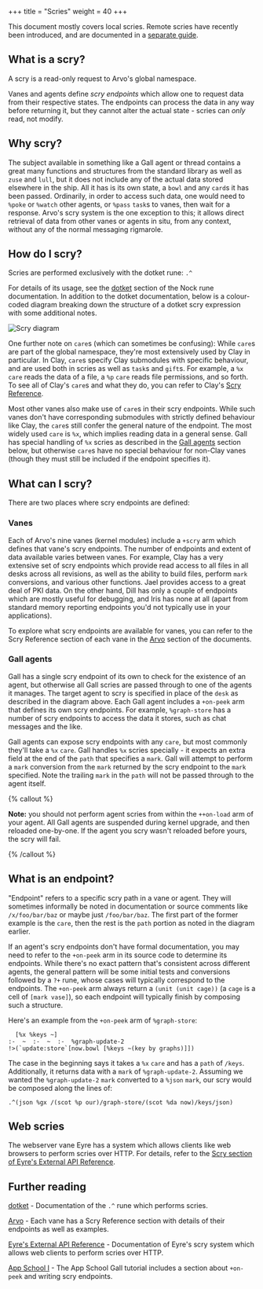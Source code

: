 +++
title = "Scries"
weight = 40
+++

This document mostly covers local scries. Remote scries have recently been introduced, and are documented in a [separate guide](/userspace/apps/guides/remote-scry).

## What is a scry?

A scry is a read-only request to Arvo's global namespace.

Vanes and agents define _scry endpoints_ which allow one to request data from their respective states. The endpoints can process the data in any way before returning it, but they cannot alter the actual state - scries can _only_ read, not modify.

## Why scry?

The subject available in something like a Gall agent or thread contains a great many functions and structures from the standard library as well as `zuse` and `lull`, but it does not include any of the actual data stored elsewhere in the ship. All it has is its own state, a `bowl` and any `card`s it has been passed. Ordinarily, in order to access such data, one would need to `%poke` or `%watch` other agents, or `%pass` `task`s to vanes, then wait for a response. Arvo's scry system is the one exception to this; it allows direct retrieval of data from other vanes or agents in situ, from any context, without any of the normal messaging rigmarole.

## How do I scry?

Scries are performed exclusively with the dotket rune: `.^`

For details of its usage, see the [dotket](/language/hoon/reference/rune/dot#-dotket) section of the Nock rune documentation. In addition to the dotket documentation, below is a colour-coded diagram breaking down the structure of a dotket scry expression with some additional notes.

![Scry diagram](https://media.urbit.org/docs/arvo/scry-diagram-v3.svg)

One further note on `care`s (which can sometimes be confusing): While `care`s are part of the global namespace, they're most extensively used by Clay in particular. In Clay, `care`s specify Clay submodules with specific behaviour, and are used both in scries as well as `task`s and `gift`s. For example, a `%x` `care` reads the data of a file, a `%p` `care` reads file permissions, and so forth. To see all of Clay's `care`s and what they do, you can refer to Clay's [Scry Reference](/system/kernel/clay/reference/scry).

Most other vanes also make use of `care`s in their scry endpoints. While such vanes don't have corresponding submodules with strictly defined behaviour like Clay, the `care`s still confer the general nature of the endpoint. The most widely used `care` is `%x`, which implies reading data in a general sense. Gall has special handling of `%x` scries as described in the [Gall agents](#gall-agents) section below, but otherwise `care`s have no special behaviour for non-Clay vanes (though they must still be included if the endpoint specifies it).

## What can I scry?

There are two places where scry endpoints are defined:

### Vanes

Each of Arvo's nine vanes (kernel modules) include a `+scry` arm which defines
that vane's scry endpoints. The number of endpoints and extent of data available
varies between vanes. For example, Clay has a very extensive set of scry
endpoints which provide read access to all files in all desks across all
revisions, as well as the ability to build files, perform `mark` conversions,
and various other functions. Jael provides access to a great deal of PKI data.
On the other hand, Dill has only a couple of endpoints which are mostly useful
for debugging, and Iris has none at all (apart from standard memory reporting
endpoints you'd not typically use in your applications).

To explore what scry endpoints are available for vanes, you can refer to the Scry Reference section of each vane in the [Arvo](/system/kernel/arvo) section of the documents.

### Gall agents

Gall has a single scry endpoint of its own to check for the existence of an agent, but otherwise all Gall scries are passed through to one of the agents it manages. The target agent to scry is specified in place of the `desk` as described in the diagram above. Each Gall agent includes a `+on-peek` arm that defines its own scry endpoints. For example, `%graph-store` has a number of scry endpoints to access the data it stores, such as chat messages and the like.

Gall agents can expose scry endpoints with any `care`, but most commonly they'll take a `%x` `care`. Gall handles `%x` scries specially - it expects an extra field at the end of the `path` that specifies a `mark`. Gall will attempt to perform a `mark` conversion from the `mark` returned by the scry endpoint to the `mark` specified. Note the trailing `mark` in the `path` will not be passed through to the agent itself.

{% callout %}

**Note:** you should not perform agent scries from within the
`++on-load` arm of your agent. All Gall agents are suspended during
kernel upgrade, and then reloaded one-by-one. If the agent you scry
wasn't reloaded before yours, the scry will fail.

{% /callout %}

## What is an endpoint?

"Endpoint" refers to a specific scry path in a vane or agent. They will sometimes informally be noted in documentation or source comments like `/x/foo/bar/baz` or maybe just `/foo/bar/baz`. The first part of the former example is the `care`, then the rest is the `path` portion as noted in the diagram earlier.

If an agent's scry endpoints don't have formal documentation, you may need to refer to the `+on-peek` arm in its source code to determine its endpoints. While there's no exact pattern that's consistent across different agents, the general pattern will be some initial tests and conversions followed by a `?+` rune, whose cases will typically correspond to the endpoints. The `+on-peek` arm always return a `(unit (unit cage))` (a `cage` is a cell of `[mark vase]`), so each endpoint will typically finish by composing such a structure.

Here's an example from the `+on-peek` arm of `%graph-store`:

```hoon
  [%x %keys ~]
:-  ~  :-  ~  :-  %graph-update-2
!>(`update:store`[now.bowl [%keys ~(key by graphs)]])
```

The case in the beginning says it takes a `%x` `care` and has a `path` of `/keys`. Additionally, it returns data with a `mark` of `%graph-update-2`. Assuming we wanted the `%graph-update-2` `mark` converted to a `%json` `mark`, our scry would be composed along the lines of:

```hoon
.^(json %gx /(scot %p our)/graph-store/(scot %da now)/keys/json)
```

## Web scries

The webserver vane Eyre has a system which allows clients like web browsers to perform scries over HTTP. For details, refer to the [Scry section of Eyre's External API Reference](/system/kernel/eyre/reference/external-api-ref#scry).

## Further reading

[dotket](/language/hoon/reference/rune/dot#-dotket) - Documentation of the `.^` rune which performs scries.

[Arvo](/system/kernel/arvo) - Each vane has a Scry Reference section with details of their endpoints as well as examples.

[Eyre's External API Reference](/system/kernel/eyre/reference/external-api-ref#scry) - Documentation of Eyre's scry system which allows web clients to perform scries over HTTP.

[App School I](/courses/app-school/intro) - The App School Gall tutorial includes a section about `+on-peek` and writing scry endpoints.
